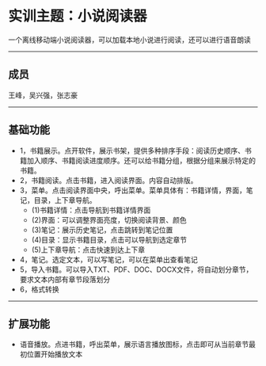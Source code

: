# 实训主题：小说阅读器
一个离线移动端小说阅读器，可以加载本地小说进行阅读，还可以进行语音朗读
___
## 成员
王峰，吴兴强，张志豪
___
## 基础功能
+ 1，书籍展示。点开软件，展示书架，提供多种排序手段：阅读历史顺序、书籍加入顺序、书籍阅读进度顺序。还可以给书籍分组，根据分组来展示特定的书籍。
+ 2，书籍阅读。点击书籍，进入阅读界面。内容自动排版。
+ 3，菜单。点击阅读界面中央，呼出菜单。菜单具体有：书籍详情，界面，笔记，目录，上下章导航。
	+ (1)书籍详情：点击导航到书籍详情界面
	+ (2)界面：可以调整界面亮度，切换阅读背景、颜色
	+ (3)笔记：展示历史笔记，点击跳转到笔记位置
	+ (4)目录：显示书籍目录，点击可以导航到选定章节
	+ (5)上下章导航：点击快速到达上下章
+ 4，笔记。选定文本，可以写笔记，可以在菜单出查看笔记
+ 5，导入书籍。可以导入TXT、PDF、DOC、DOCX文件，将自动划分章节，要求文本内部有章节段落划分
+ 6，格式转换
___
## 扩展功能
+ 语音播放。点进书籍，呼出菜单，展示语言播放图标，点击即可从当前章节最初位置开始播放文本
